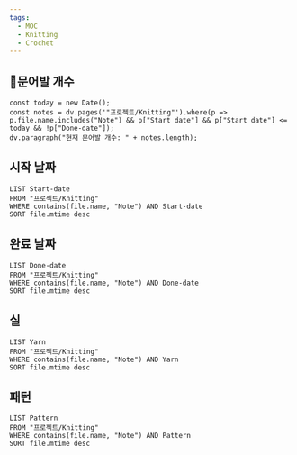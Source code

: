```yaml
---
tags:
  - MOC
  - Knitting
  - Crochet
---
```


## 🐙문어발 개수

```dataviewjs
const today = new Date();
const notes = dv.pages('"프로젝트/Knitting"').where(p => p.file.name.includes("Note") && p["Start date"] && p["Start date"] <= today && !p["Done-date"]);
dv.paragraph("현재 문어발 개수: " + notes.length);
```

## 시작 날짜

```dataview
LIST Start-date
FROM "프로젝트/Knitting"
WHERE contains(file.name, "Note") AND Start-date
SORT file.mtime desc
```

## 완료 날짜

```dataview
LIST Done-date
FROM "프로젝트/Knitting"
WHERE contains(file.name, "Note") AND Done-date
SORT file.mtime desc
```

## 실

```dataview
LIST Yarn
FROM "프로젝트/Knitting"
WHERE contains(file.name, "Note") AND Yarn
SORT file.mtime desc
```

## 패턴

```dataview
LIST Pattern
FROM "프로젝트/Knitting"
WHERE contains(file.name, "Note") AND Pattern
SORT file.mtime desc
```


